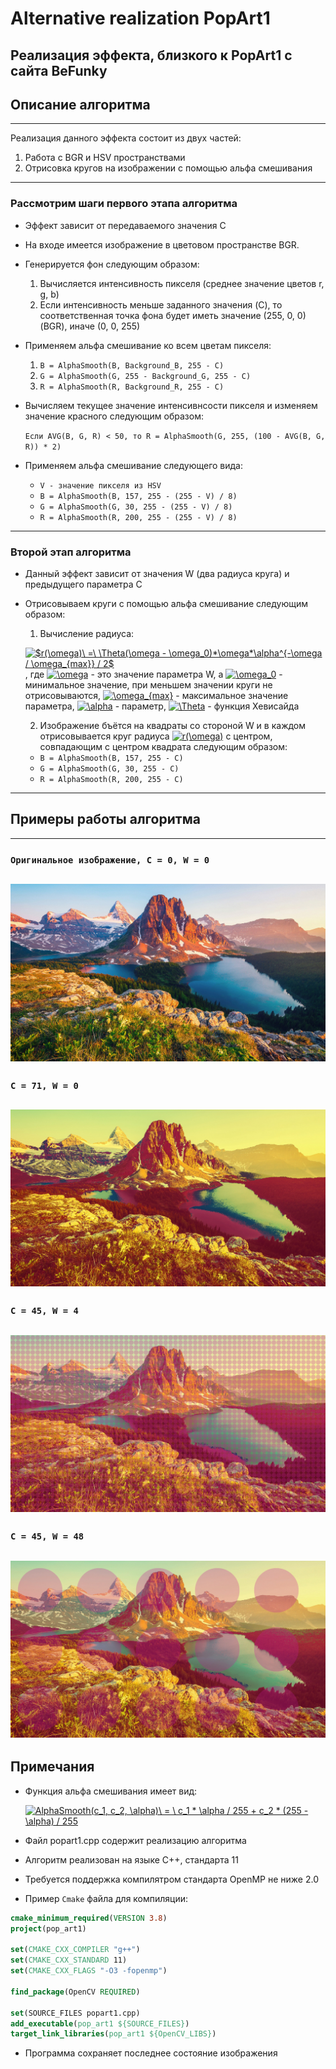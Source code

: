 # Alternative realization PopArt1
Реализация эффекта, близкого к PopArt1 с сайта BeFunky
---
## Описание алгоритма
---
Реализация данного эффекта состоит из двух частей:
1.  Работа с BGR и HSV пространствами
2.  Отрисовка кругов на изображении с помощью альфа смешивания
---
### Рассмотрим шаги первого этапа алгоритма
* Эффект зависит от передаваемого значения C
* На входе имеется изображение в цветовом пространстве BGR.
* Генерируется фон следующим образом:
  1. Вычисляется интенсивность пикселя (среднее значение цветов r, g, b)
  2. Если интенсивность меньше заданного значения (C), то соответственная точка фона будет иметь значение (255, 0, 0) (BGR), иначе (0, 0, 255)
* Применяем альфа смешивание ко всем цветам пикселя:
  1. `B = AlphaSmooth(B, Background_B, 255 - C)`
  2. `G = AlphaSmooth(G, 255 - Background_G, 255 - C)`
  3. `R = AlphaSmooth(R, Background_R, 255 - C)`
* Вычисляем текущее значение интенсивнсости пикселя и изменяем значение красного следующим образом:

  `Если AVG(B, G, R) < 50, то R = AlphaSmooth(G, 255, (100 - AVG(B, G, R)) * 2)`
* Применяем альфа смешивание следующего вида:
  + `V - значение пикселя из HSV`
  + `B = AlphaSmooth(B, 157, 255 - (255 - V) / 8)`
  + `G = AlphaSmooth(G, 30, 255 - (255 - V) / 8)`
  + `R = AlphaSmooth(R, 200, 255 - (255 - V) / 8)`
---
### Второй этап алгоритма
* Данный эффект зависит от значения W (два радиуса круга) и предыдущего параметра C
* Отрисовываем круги с помощью альфа смешивание следующим образом:
  1. Вычисление радиуса:
  
  <a href="http://www.codecogs.com/eqnedit.php?latex=$r(\omega)\&space;=\&space;\Theta(\omega&space;-&space;\omega_0)*\omega*\alpha^{-\omega&space;/&space;\omega_{max}}&space;/&space;2$" target="_blank"><img src="http://latex.codecogs.com/gif.latex?$r(\omega)\&space;=\&space;\Theta(\omega&space;-&space;\omega_0)*\omega*\alpha^{-\omega&space;/&space;\omega_{max}}&space;/&space;2$" title="$r(\omega)\ =\ \Theta(\omega - \omega_0)*\omega*\alpha^{-\omega / \omega_{max}} / 2$" /></a>, где <a href="http://www.codecogs.com/eqnedit.php?latex=\omega" target="_blank"><img src="http://latex.codecogs.com/gif.latex?\omega" title="\omega" /></a> - это значение параметра W, а <a href="http://www.codecogs.com/eqnedit.php?latex=\omega_0" target="_blank"><img src="http://latex.codecogs.com/gif.latex?\omega_0" title="\omega_0" /></a> - минимальное значение, при меньшем значении круги не отрисовываются, <a href="http://www.codecogs.com/eqnedit.php?latex=\omega_{max}" target="_blank"><img src="http://latex.codecogs.com/gif.latex?\omega_{max}" title="\omega_{max}" /></a> - максимальное значение параметра, <a href="http://www.codecogs.com/eqnedit.php?latex=\alpha" target="_blank"><img src="http://latex.codecogs.com/gif.latex?\alpha" title="\alpha" /></a> - параметр, <a href="http://www.codecogs.com/eqnedit.php?latex=\Theta" target="_blank"><img src="http://latex.codecogs.com/gif.latex?\Theta" title="\Theta" /></a> - функция Хевисайда
  
  2. Изображение бъётся на квадраты со стороной W и в каждом отрисовывается круг радиуса <a href="http://www.codecogs.com/eqnedit.php?latex=r(\omega)" target="_blank"><img src="http://latex.codecogs.com/gif.latex?r(\omega)" title="r(\omega)" /></a> с центром, совпадающим с центром квадрата следующим образом:
    + `B = AlphaSmooth(B, 157, 255 - C)`
    + `G = AlphaSmooth(G, 30, 255 - C)`
    + `R = AlphaSmooth(R, 200, 255 - C)`
---
## Примеры работы алгоритма
---
### `Оригинальное изображение, C = 0, W = 0`
![](/images/2560x1440.jpg)
---
### `C = 71, W = 0`
![](/images/test_71_0.jpg)
---
### `C = 45, W = 4`
![](/images/test_45_4.jpg)
---
### `C = 45, W = 48`
![](/images/test_45_48.jpg)
---
## Примечания
* Функция альфа смешивания имеет вид:

  <a href="http://www.codecogs.com/eqnedit.php?latex=AlphaSmooth(c_1,&space;c_2,&space;\alpha)\&space;=&space;\&space;c_1&space;*&space;\alpha&space;/&space;255&space;&plus;&space;c_2&space;*&space;(255&space;-&space;\alpha)&space;/&space;255" target="_blank"><img src="http://latex.codecogs.com/gif.latex?AlphaSmooth(c_1,&space;c_2,&space;\alpha)\&space;=&space;\&space;c_1&space;*&space;\alpha&space;/&space;255&space;&plus;&space;c_2&space;*&space;(255&space;-&space;\alpha)&space;/&space;255" title="AlphaSmooth(c_1, c_2, \alpha)\ = \ c_1 * \alpha / 255 + c_2 * (255 - \alpha) / 255" /></a>
  
* Файл popart1.cpp содержит реализацию алгоритма
* Алгоритм реализован на языке C++, стандарта 11
* Требуется поддержка компилятром стандарта OpenMP не ниже 2.0
* Пример `Cmake` файла для компиляции:
```cmake
cmake_minimum_required(VERSION 3.8)
project(pop_art1)

set(CMAKE_CXX_COMPILER "g++")
set(CMAKE_CXX_STANDARD 11)
set(CMAKE_CXX_FLAGS "-O3 -fopenmp")

find_package(OpenCV REQUIRED)

set(SOURCE_FILES popart1.cpp)
add_executable(pop_art1 ${SOURCE_FILES})
target_link_libraries(pop_art1 ${OpenCV_LIBS})
```
* Программа сохраняет последнее состояние изображения
